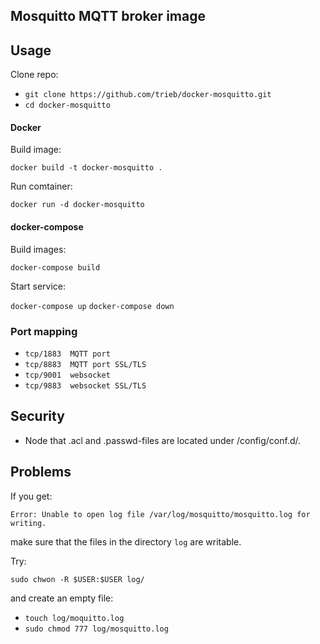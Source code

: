 ## Mosquitto MQTT broker image

## Usage

Clone repo:

* `git clone https://github.com/trieb/docker-mosquitto.git`
* `cd docker-mosquitto`

#### Docker

Build image:

`docker build -t docker-mosquitto .`

Run comtainer:

`docker run -d docker-mosquitto`

#### docker-compose

Build images:

`docker-compose build`

Start service:

`docker-compose up`
`docker-compose down`

### Port mapping

* `tcp/1883  MQTT port`
* `tcp/8883  MQTT port SSL/TLS`
* `tcp/9001  websocket`
* `tcp/9883  websocket SSL/TLS`

## Security

* Node that .acl and .passwd-files are located under /config/conf.d/.

## Problems

If you get:

`Error: Unable to open log file /var/log/mosquitto/mosquitto.log for writing.`

make sure that the files in the directory `log` are writable.

Try:

`sudo chwon -R $USER:$USER log/`

and create an empty file:

* `touch log/moquitto.log`
* `sudo chmod 777 log/mosquitto.log`
